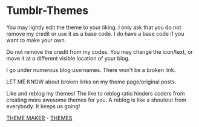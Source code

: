 # Tumblr-Themes

You may lightly edit the theme to your liking. I only ask that you do not remove
my credit or use it as a base code. I do have a base code if you want to make your own.

Do not remove the credit from my codes. You may change the icon/text,
or move it at a different visible location of your blog.

I go under numerous blog usernames. There won't be a broken link.

LET ME KNOW about broken links on my theme page/original posts.

Like and reblog my themes! The like to reblog ratio hinders coders from creating
more awesome themes for you. A reblog is like a shoutout from everybody.
It keeps us going!

<a href="https://ps1.tumblr.com/">THEME MAKER</A> - 
<a href="https://ps1.tumblr.com/themez">THEMES</A>
